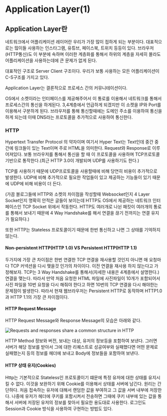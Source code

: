 # Application Layer(1)

## Application Layer란

네트워크에서 어플리케이션 레이어란 우리가 가장 많이 접하게 되는 부분이다. 대표적으로는 많이들 사용하는 인스타그램, 유튜브, 페이스북, 트위치 등등이 있다. 브라우저(HTTP통신)도 이 부분에 속하며 이러한 계층화를 통해서 하위의 계층을 자세히 몰라도 어플리케이션을 사용하는데에 큰 문제가 없게 된다.

대표적인 구조로 Server Client 구조이다. 우리가 보통 사용하는 모든 어플리케이션이 C-S구조를 가지고 있다.

Application Layer는 결론적으로 프로세스 간의 커뮤니테이션이다.

OS에서 소켓이라는 인터페이스를 제공해주어서 이 통로를 이용해서 네트워크를 통해서 프로세스간의 통신을 하게된다. 3,4계층에서 언급하게 되겠지만 이 소켓을 IP와 Port를 이용해서 구분하게 된다. 브라우저를 통해 통신할때에는 도메인 주소를 이용하여 통신을 하게 되는데 이때 DNS라는 프로토콜을 추가적으로 사용하여 통신한다.



### HTTP

Hypertext Transfer Protocol 의 약자이며 여기서 Hyper Text는 Text인데 중간 중간에 링크들이 있는 Text이며 주로 HTML을 의미한다. Request와 Response로 이루어져있다. 보통 브라우저를 통해서 통신을 할 때 이 프로토콜을 사용하며 TCP프로토콜 기반으로 통작한다.(최근 HTTP 3.0이 개발되며 UDP를 사용하기도 한다.)

TCP를 사용하기 때문에 UDP프로토콜을 사용할때에 비해 당연히 비용이 추가적으로 발생한다. UDP에 비해 추가적으로 필요한 작업들이 있고 제공하는 기능들이 있기 때문에 UDP에 비해 비용이 더 든다.

(가끔 블로그들에 HTTP와 소켓의 차이점을 작성할때 Websocket인지 4 Layer Socket인지 명확히 안적은 글들이 보이는데 HTTP도 OS에서 제공하는 네트워크 인터페이스인 TCP Socket 위에서 작동한다. HTTP도 여러개로 나뉜 패킷이 여러개의 통로를 통해서 보내기 때문에 4 Way Handshake를 해서 연결을 끊기 전까지는 연결 유지가 필요하다.)

또한 HTTP는 Stateless 프로토콜이기 때문에 한번 통신하고 나면 그 상태를 기억하지 않는다.

#### Non-persistent HTTP(HTTP 1.0) VS Persistent HTTP(HTTP 1.1)

두가지에 가장 큰 차이점은 한번 연결한 TCP 연결을 재사용할 것인지 아니면 매 요청마다 TCP 커넥션을 다시 맺을것 인가의 차이이다. 이전 연결을 재사용 하지 않는다고 가정해보자. TCP는 3 Way Handshake를 통해서(자세한 내용은 4계층에서 설명한다.) 연결을 맺는다. 따라서 만약 처음 요청한 HTML 파일에 사진파일이 10개가 포함되어서 사진 파일을 10번 요청을 다시 해줘야 한다고 하면 10번의 TCP 연결을 다시 해야한는 문제점이 발생한다. 따라서 현재 웹브라우저는 Persistent HTTP로 동작하며 HTTP1.0과 HTTP 1.1의 가장 큰 차이점이다.

#### HTTP Request Message

HTTP Request Message와 Response Message의 모습은 아래와 같다.

![Requests and responses share a common structure in HTTP](https://mdn.mozillademos.org/files/13827/HTTPMsgStructure2.png)

HTTP Method 정보와 버전, 보내는 대상, 유저의 정보등을 포함하여 보낸다. 그러면 서버가 해당 정보를 받아서 그에 대한 리퀘스트로 성공여부와 실패했다면 어떤 문제로 실패했는지 등의 정보를 헤더에 보내고 Body에 정보들을 포함하여 보낸다.

#### HTTP 상태 유지(Cookies)

Http는 기본적으로 Stateless인 프로토콜이기 떄문에 특정 유저에 대한 상태를 유지시킬 수 없다. 이것을 보완하기 위해 Cookie를 이용해서 상태를 서버에  남긴다. 원리는 간단하다. 처음 접속하는 유저에 대해서 랜덤한 값을 부여하고 그 값을 서버 내부에 저장한다. 나중에 유저가 헤더에 쿠키를 포함시켜서 전송하면 그때에 쿠키 내부에 있는 값을 통해서 서버에 저장된 유저의 정보를 찾아서 필요한 용도대로 사용한다. 로그인도 Session과 Cookie 방식을 사용하여 구현하는 방법도 있다.